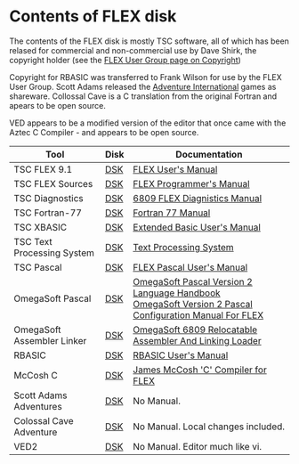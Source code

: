 # Contents of FLEX disk
The contents of the FLEX disk is mostly TSC software, all of which has been relased for commercial and non-commercial use by Dave Shirk, the copyright holder (see the [FLEX User Group page on Copyright](http://flexusergroup.com/flexusergroup/fug7.htm))

Copyright for RBASIC was transferred to Frank Wilson for use by the FLEX User Group.  Scott Adams released the [Adventure International](https://en.wikipedia.org/wiki/Adventure_International) games as shareware.  Collossal Cave is a C translation from the original Fortran and apears to be open source.

VED appears to be a modified version of the editor that once came with the Aztec C Compiler - and appears to be open source.



Tool | Disk | Documentation
-----|------|--------------
TSC FLEX 9.1 | [DSK](original_flex09_AB178.dsk) | [FLEX User's Manual](<FLEX users manual 1979.pdf>)
TSC FLEX Sources | [DSK](flex_srces.dsk) | [FLEX Programmer's Manual](<FLEX programmers manual 1979.pdf>)
TSC Diagnostics | [DSK](DIAG6809.DSK) | [6809 FLEX Diagnistics Manual](<6809 FLEX diagnostics.pdf>)
TSC Fortran-77 | [DSK](F77.DSK) | [Fortran 77 Manual](<Fortran 77 1981.pdf>)
TSC XBASIC | [DSK](XBASIC_2.DSK) | [Extended Basic User's Manual](xbasic.pdf)
TSC Text Processing System | [DSK](TSC_TEXT_PROCESSOR.dsk) | [Text Processing System](TSC_Text_Processor.pdf)
TSC Pascal | [DSK](pascal.dsk) | [FLEX Pascal User's Manual](pascal.pdf)
OmegaSoft Pascal | [DSK](BB176.DSK) | [OmegaSoft Pascal Version 2 Language Handbook](OmegasoftPascal.pdf)<br>[OmegaSoft Version 2 Pascal Configuration Manual For FLEX](Configure.pdf)
OmegaSoft Assembler Linker | [DSK](BB176.DSK) | [OmegaSoft 6809 Relocatable Assembler And Linking Loader](OmegasoftAssemblerLinker.pdf)
RBASIC | [DSK](RBASIC.DSK) | [RBASIC User's Manual](RBASIC.PDF)
McCosh C | [DSK](mccosh_C.zip) | [James McCosh 'C' Compiler for FLEX](McCosh_C.pdf)
Scott Adams Adventures | [DSK](advgames.dsk) | No Manual.
Colossal Cave Adventure | [DSK](ADVENT.dsk) | No Manual.  Local changes included.
VED2 | [DSK](ved.dsk) | No Manual.  Editor much like vi.
